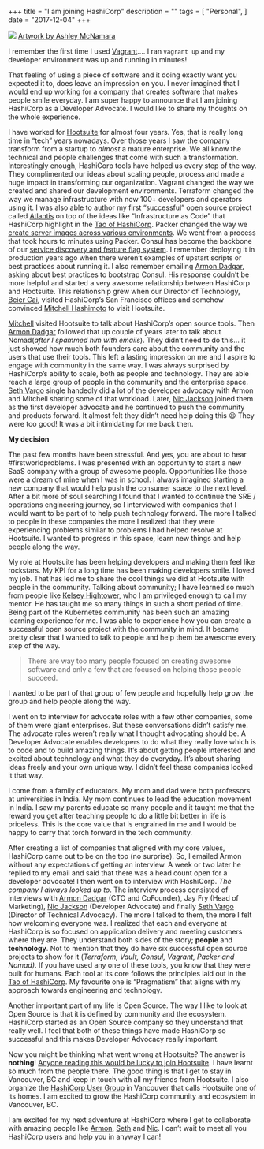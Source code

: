 +++
title = "I am joining HashiCorp"
description = ""
tags = [
    "Personal",
]
date = "2017-12-04"
+++

![](https://cdn-images-1.medium.com/max/1600/1*S0a_BZMhTuGoJJQ25Udrxg.png)
<span class="figcaption_hack">[Artwork by Ashley McNamara](https://github.com/ashleymcnamara/gophers)</span>

I remember the first time I used [Vagrant](https://www.vagrantup.com/)…. I ran
`vagrant up` and my developer environment was up and running in minutes!

That feeling of using a piece of software and it doing exactly want you expected
it to, does leave an impression on you. I never imagined that I would end up
working for a company that creates software that makes people smile everyday. I
am super happy to announce that I am joining HashiCorp as a Developer Advocate.
I would like to share my thoughts on the whole experience.

I have worked for [Hootsuite](https://www.hootsuite.com/) for almost four years.
Yes, that is really long time in “tech” years nowadays. Over those years I saw
the company transform from a startup to *almost* a mature enterprise. We all
know the technical and people challenges that come with such a transformation.
Interestingly enough, HashiCorp tools have helped us every step of the way. They
complimented our ideas about scaling people, process and made a huge impact in
transforming our organization. Vagrant changed the way we created and shared our
development environments. Terraform changed the way we manage infrastructure
with now 100+ developers and operators using it. I was also able to author my
first “successful” open source project called [Atlantis](https://atlantis.run/)
on top of the ideas like “Infrastructure as Code” that HashiCorp highlight in
the [Tao of HashiCorp](https://www.hashicorp.com/blog/the-tao-of-hashicorp).
Packer changed the way we [create server images across various
environments](http://code.hootsuite.com/build-test-and-automate-server-image-creation/).
We went from a process that took hours to minutes using Packer. Consul has
become the backbone of our [service discovery and feature flag
system](http://code.hootsuite.com/distributed-configuration-management-and-dark-launching-using-consul/).
I remember deploying it in production years ago when there weren’t examples of
upstart scripts or best practices about running it. I also remember emailing
[Armon Dadgar](https://medium.com/@armon), asking about best practices to
bootstrap Consul. His response couldn’t be more helpful and started a very
awesome relationship between HashiCorp and Hootsuite. This relationship grew
when our Director of Technology, [Beier Cai](https://medium.com/@beiercai),
visited HashiCorp’s San Francisco offices and somehow convinced [Mitchell
Hashimoto](https://medium.com/@mitchellh) to visit Hootsuite.

[Mitchell](https://medium.com/@mitchellh) visited Hootsuite to talk about
HashiCorp’s open source tools. Then [Armon Dadgar](https://medium.com/@armon)
followed that up couple of years later to talk about Nomad(*after I spammed him
with emails*). They didn’t need to do this… it just showed how much both
founders care about the community and the users that use their tools. This left
a lasting impression on me and I aspire to engage with community in the same
way. I was always surprised by HashiCorp’s ability to scale, both as people and
technology. They are able reach a large group of people in the community and the
enterprise space. [Seth Vargo](https://medium.com/@sethvargo) single handedly
did a lot of the developer advocacy with Armon and Mitchell sharing some of that
workload. Later, [Nic Jackson](https://medium.com/@sheriffjackson) joined them
as the first developer advocate and he continued to push the community and
products forward. It almost felt they didn’t need help doing this 😃 They were
too good! It was a bit intimidating for me back then.

**My decision**

The past few months have been stressful. And yes, you are about to hear
#firstworldproblems. I was presented with an opportunity to start a new SaaS
company with a group of awesome people. Opportunities like those were a dream of
mine when I was in school. I always imagined starting a new company that would
help push the consumer space to the next level. After a bit more of soul
searching I found that I wanted to continue the SRE / operations engineering
journey, so I interviewed with companies that I would want to be part of to help
push technology forward. The more I talked to people in these companies the more
I realized that they were experiencing problems similar to problems I had helped
resolve at Hootsuite. I wanted to progress in this space, learn new things and
help people along the way.

My role at Hootsuite has been helping developers and making them feel like
rockstars. My KPI for a long time has been making developers smile. I loved my
job. That has led me to share the cool things we did at Hootsuite with people in
the community. Talking about community; I have learned so much from people like
[Kelsey Hightower](https://medium.com/@kelseyhightower), who I am privileged
enough to call my mentor. He has taught me so many things in such a short period
of time. Being part of the Kubernetes community has been such an amazing
learning experience for me. I was able to experience how you can create a
successful open source project with the community in mind. It became pretty
clear that I wanted to talk to people and help them be awesome every step of the
way.

> There are way too many people focused on creating awesome software and only a
> few that are focused on helping those people succeed.

I wanted to be part of that group of few people and hopefully help grow the
group and help people along the way.

I went on to interview for advocate roles with a few other companies, some of
them were giant enterprises. But these conversations didn’t satisfy me. The
advocate roles weren’t really what I thought advocating should be. A Developer
Advocate enables developers to do what they really love which is to code and to
build amazing things. It’s about getting people interested and excited about
technology and what they do everyday. It’s about sharing ideas freely and your
own unique way. I didn’t feel these companies looked it that way.

I come from a family of educators. My mom and dad were both professors at
universities in India. My mom continues to lead the education movement in India.
I saw my parents educate so many people and it taught me that the reward you get
after teaching people to do a little bit better in life is priceless. This is
the core value that is engrained in me and I would be happy to carry that torch
forward in the tech community.

After creating a list of companies that aligned with my core values, HashiCorp
came out to be on the top (no surprise). So, I emailed Armon without any
expectations of getting an interview. A week or two later he replied to my email
and said that there was a head count open for a developer advocate! I then went
on to interview with HashiCorp. *The company I always looked up to*. The
interview process consisted of interviews with [Armon
Dadgar](https://medium.com/@armon) (CTO and CoFounder), Jay Fry (Head of
Marketing), [Nic Jackson](https://medium.com/@nicjackson) (Developer Advocate)
and finally [Seth Vargo](https://medium.com/@sethvargo) (Director of Technical
Advocacy). The more I talked to them, the more I felt how welcoming everyone
was. I realized that each and everyone at HashiCorp is so focused on application
delivery and meeting customers where they are. They understand both sides of the
story; **people** and **technology**. Not to mention that they do have six
successful open source projects to show for it (*Terraform, Vault, Consul,
Vagrant, Packer and Nomad)*. If you have used any one of these tools, you know
that they were built for humans. Each tool at its core follows the principles
laid out in the [Tao of
HashiCorp](https://www.hashicorp.com/blog/the-tao-of-hashicorp). My favourite
one is “Pragmatism” that aligns with my approach towards engineering and
technology.

Another important part of my life is Open Source. The way I like to look at Open
Source is that it is defined by community and the ecosystem. HashiCorp started
as an Open Source company so they understand that really well. I feel that both
of these things have made HashiCorp so successful and this makes Developer
Advocacy really important.

Now you might be thinking what went wrong at Hootsuite? The answer is
**nothing**! [Anyone reading this would be lucky to join
Hootsuite](https://hootsuite.com/about/careers). I have learnt so much from the
people there. The good thing is that I get to stay in Vancouver, BC and keep in
touch with all my friends from Hootsuite. I also organize the [HashiCorp User
Group](https://www.meetup.com/Vancouver-HashiCorp-User-Group/) in Vancouver that
calls Hootsuite one of its homes. I am excited to grow the HashiCorp community
and ecosystem in Vancouver, BC.

I am excited for my next adventure at HashiCorp where I get to collaborate with
amazing people like [Armon](https://medium.com/@armon),
[Seth](https://medium.com/@sethvargo) and
[Nic](https://medium.com/@sheriffjackson). I can’t wait to meet all you
HashiCorp users and help you in anyway I can!
